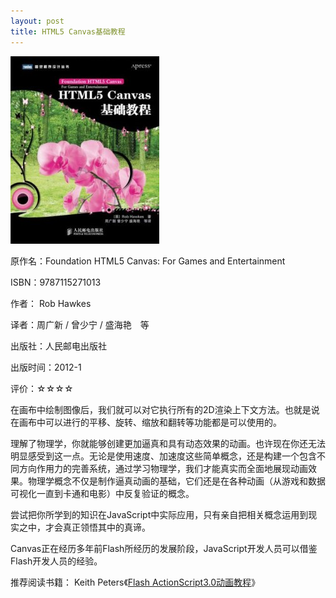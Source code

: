 ```yaml
---
layout: post
title: HTML5 Canvas基础教程
---
```

<img src="/images/2012/11/9787115271013-238x300.jpg" alt="HTML5 Canvas基础教程" title="9787115271013" width="238" height="300" class="cover" />

原作名：Foundation HTML5 Canvas: For Games and Entertainment

ISBN：9787115271013

作者： Rob Hawkes 

译者：周广新 / 曾少宁 / 盛海艳　等  

出版社：人民邮电出版社

出版时间：2012-1

评价：☆☆☆☆

在画布中绘制图像后，我们就可以对它执行所有的2D渲染上下文方法。也就是说在画布中可以进行的平移、旋转、缩放和翻转等功能都是可以使用的。

理解了物理学，你就能够创建更加逼真和具有动态效果的动画。也许现在你还无法明显感受到这一点。无论是使用速度、加速度这些简单概念，还是构建一个包含不同方向作用力的完善系统，通过学习物理学，我们才能真实而全面地展现动画效果。物理学概念不仅是制作逼真动画的基础，它们还是在各种动画（从游戏和数据可视化一直到卡通和电影）中反复验证的概念。

尝试把你所学到的知识在JavaScript中实际应用，只有亲自把相关概念运用到现实之中，才会真正领悟其中的真谛。

Canvas正在经历多年前Flash所经历的发展阶段，JavaScript开发人员可以借鉴Flash开发人员的经验。

推荐阅读书籍：
Keith Peters《<a href="http://book.douban.com/subject/3016575/" target="_blank">Flash ActionScript3.0动画教程</a>》
